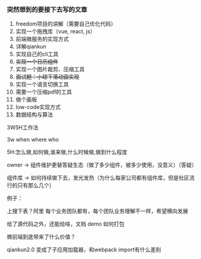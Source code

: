 ### 突然想到的要接下去写的文章

1. freedom项目的讲解（需要自己优化代码）
2. 实现一个拖拽库（vue, react, js）
3. 前端微服务的实现方式
4. 详解qiankun
5. 实现自己的cli工具
6. ~~实现一个日历组件~~
7. 实现一个图片裁剪、压缩工具
8. ~~面试题：小球下落动画实现~~
9. 实现一个语言切换工具
10. 需要一个压缩pdf的工具
11. 做个画板
12. low-code实现方式
13. 数据结构与算法



3W5H工作法

3w when where who

5H:怎么做,如何做,谁来做,什么时候做,做到什么程度



owner -> 组件维护更替答疑生态（做了多少组件，被多少使用，没意义）（答疑）

组件库 -> 如何持续做下去，发光发热（为什么每家公司都有组件库，但是社区流行的只有那么几个）

例子：

上搜下表？阿里 每个业务团队都有，每个团队业务理解不一样，希望横向发展

给了源代码之外，还能给啥，文档 demo 如何打包



微前端到底带来了什么价值？

qiankun2.0 变成了子应用加载器，和webpack import有什么差别